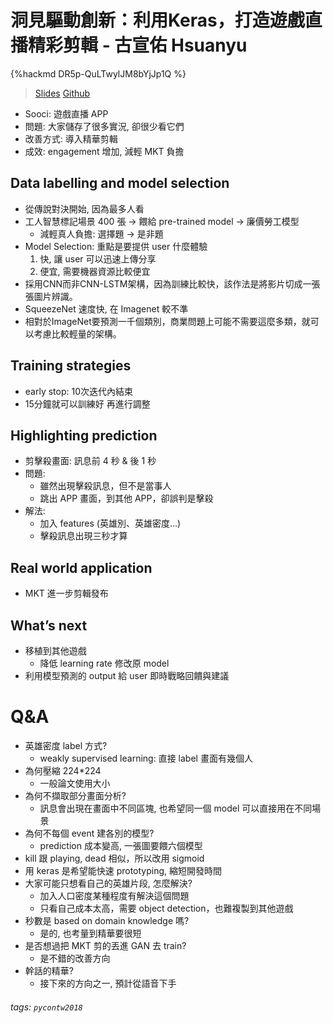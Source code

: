 # 洞見驅動創新：利用Keras，打造遊戲直播精彩剪輯 - 古宣佑 Hsuanyu

{%hackmd DR5p-QuLTwylJM8bYjJp1Q %}


> [Slides](https://drive.google.com/open?id=113sC7qQpSK-UHxgFJ0M8tmQO0tG8YTmK)
> [Github](https://github.com/matrix0415)
- Sooci: 遊戲直播 APP
- 問題: 大家儲存了很多實況, 卻很少看它們 
- 改善方式: 導入精華剪輯
- 成效: engagement 增加, 減輕 MKT 負擔


## Data labelling and model selection 
- 從傳說對決開始, 因為最多人看
- 工人智慧標記場景 400 張 -> 餵給 pre-trained model -> 廉價勞工模型
    - 減輕真人負擔: 選擇題 -> 是非題
-  Model Selection: 重點是要提供 user 什麼體驗
    1.  快, 讓 user 可以迅速上傳分享
    2.  便宜, 需要機器資源比較便宜
-  採用CNN而非CNN-LSTM架構，因為訓練比較快，該作法是將影片切成一張張圖片辨識。
- SqueezeNet 速度快, 在 Imagenet 較不準
- 相對於ImageNet要預測一千個類別，商業問題上可能不需要這麼多類，就可以考慮比較輕量的架構。

## Training strategies
- early stop: 10次迭代內結束
- 15分鐘就可以訓練好 再進行調整
## Highlighting prediction
- 剪擊殺畫面: 訊息前 4 秒 & 後 1 秒
- 問題: 
    - 雖然出現擊殺訊息，但不是當事人
    - 跳出 APP 畫面，到其他 APP，卻誤判是擊殺
- 解法: 
    - 加入 features (英雄別、英雄密度...)
    - 擊殺訊息出現三秒才算

## Real world application
- MKT 進一步剪輯發布
## What’s next
- 移植到其他遊戲
    - 降低 learning rate 修改原 model
- 利用模型預測的 output 給 user 即時戰略回饋與建議

# Q&A
- 英雄密度 label 方式?
    - weakly supervised learning: 直接 label 畫面有幾個人
- 為何壓縮 224*224
    -  一般論文使用大小
- 為何不擷取部分畫面分析?
    - 訊息會出現在畫面中不同區塊, 也希望同一個 model 可以直接用在不同場景
- 為何不每個 event 建各別的模型?
    - prediction 成本變高, 一張圖要餵六個模型
- kill 跟 playing, dead 相似，所以改用 sigmoid
- 用 keras 是希望能快速 prototyping, 縮短開發時間
- 大家可能只想看自己的英雄片段, 怎麼解決?
    - 加入人口密度某種程度有解決這個問題
    - 只看自己成本太高，需要 object detection，也難複製到其他遊戲
- 秒數是 based on domain knowledge 嗎?
    - 是的, 也考量到精華要很短
- 是否想過把 MKT 剪的丟進 GAN 去 train?
    - 是不錯的改善方向
- 幹話的精華?
    - 接下來的方向之一, 預計從語音下手

###### tags: `pycontw2018`
